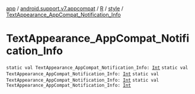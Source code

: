 [app](../../../index.md) / [android.support.v7.appcompat](../../index.md) / [R](../index.md) / [style](index.md) / [TextAppearance_AppCompat_Notification_Info](.)

# TextAppearance_AppCompat_Notification_Info

`static val TextAppearance_AppCompat_Notification_Info: `[`Int`](https://kotlinlang.org/api/latest/jvm/stdlib/kotlin/-int/index.html)
`static val TextAppearance_AppCompat_Notification_Info: `[`Int`](https://kotlinlang.org/api/latest/jvm/stdlib/kotlin/-int/index.html)
`static val TextAppearance_AppCompat_Notification_Info: `[`Int`](https://kotlinlang.org/api/latest/jvm/stdlib/kotlin/-int/index.html)
`static val TextAppearance_AppCompat_Notification_Info: `[`Int`](https://kotlinlang.org/api/latest/jvm/stdlib/kotlin/-int/index.html)